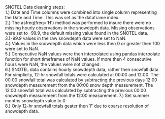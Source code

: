 SNOTEL Data cleaning steps:  
1.) Date and Time columns were combined into single column representing the Date and Time.  This was set as the dataframe index.  
2.) The asfreq(freq='H') method was performed to insure there were no missing hourly observations in the snowdepth data.  Missing observations were set to -99.9, the default missing value found in the SNOTEL data.  
3.)-99.9 values in the raw snowdepth data were set to NaN.  
4.) Values in the snowdepth data which were less then 0 or greater then 100 were set to NaN.  
5.) Consecutive NaN values were then interpolated using pandas interpolate function for short timeframes of NaN values.  If more then 4 consecutive hours were NaN, the values were not changed.  
6.) SNOTEL data contains hourly snowdepth data, rather then snowfall data. For simplicity, 12-hr snowfall totals were calculated at 00:00 and 12:00.  The 00:00 snowfall total was calculated by subtracting the previous days 12:00 snowdepth measurement from the 00:00 snow depth measurement.  The 12:00 snowfall total was calculated by subtracting the previous 00:00 snowdepth measurement from the 12:00 measurement. 7.) Set summer months snowdepth value to 0.  
8.) Only 12-hr snowfall totals geater then 1" due to coarse resolution of snowdepth data.

